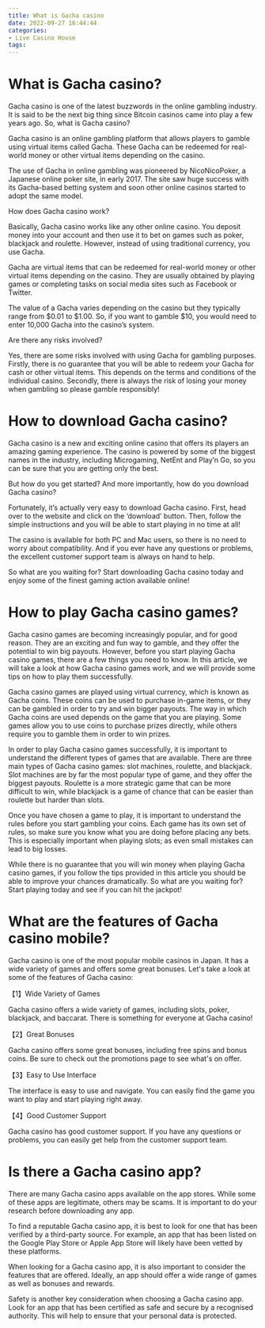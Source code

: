 ```yaml
---
title: What is Gacha casino 
date: 2022-09-27 16:44:44
categories:
- Live Casino House
tags:
---
```



#  What is Gacha casino? 

Gacha casino is one of the latest buzzwords in the online gambling industry. It is said to be the next big thing since Bitcoin casinos came into play a few years ago. So, what is Gacha casino?

Gacha casino is an online gambling platform that allows players to gamble using virtual items called Gacha. These Gacha can be redeemed for real-world money or other virtual items depending on the casino.

The use of Gacha in online gambling was pioneered by NicoNicoPoker, a Japanese online poker site, in early 2017. The site saw huge success with its Gacha-based betting system and soon other online casinos started to adopt the same model.

How does Gacha casino work?

Basically, Gacha casino works like any other online casino. You deposit money into your account and then use it to bet on games such as poker, blackjack and roulette. However, instead of using traditional currency, you use Gacha.

Gacha are virtual items that can be redeemed for real-world money or other virtual items depending on the casino. They are usually obtained by playing games or completing tasks on social media sites such as Facebook or Twitter.

The value of a Gacha varies depending on the casino but they typically range from $0.01 to $1.00. So, if you want to gamble $10, you would need to enter 10,000 Gacha into the casino’s system.

Are there any risks involved?

Yes, there are some risks involved with using Gacha for gambling purposes. Firstly, there is no guarantee that you will be able to redeem your Gacha for cash or other virtual items. This depends on the terms and conditions of the individual casino. Secondly, there is always the risk of losing your money when gambling so please gamble responsibly!

#  How to download Gacha casino? 

Gacha casino is a new and exciting online casino that offers its players an amazing gaming experience. The casino is powered by some of the biggest names in the industry, including Microgaming, NetEnt and Play’n Go, so you can be sure that you are getting only the best. 

But how do you get started? And more importantly, how do you download Gacha casino? 

Fortunately, it’s actually very easy to download Gacha casino. First, head over to the website and click on the ‘download’ button. Then, follow the simple instructions and you will be able to start playing in no time at all! 

The casino is available for both PC and Mac users, so there is no need to worry about compatibility. And if you ever have any questions or problems, the excellent customer support team is always on hand to help. 

So what are you waiting for? Start downloading Gacha casino today and enjoy some of the finest gaming action available online!

#  How to play Gacha casino games? 

Gacha casino games are becoming increasingly popular, and for good reason. They are an exciting and fun way to gamble, and they offer the potential to win big payouts. However, before you start playing Gacha casino games, there are a few things you need to know. In this article, we will take a look at how Gacha casino games work, and we will provide some tips on how to play them successfully.

Gacha casino games are played using virtual currency, which is known as Gacha coins. These coins can be used to purchase in-game items, or they can be gambled in order to try and win bigger payouts. The way in which Gacha coins are used depends on the game that you are playing. Some games allow you to use coins to purchase prizes directly, while others require you to gamble them in order to win prizes.

In order to play Gacha casino games successfully, it is important to understand the different types of games that are available. There are three main types of Gacha casino games: slot machines, roulette, and blackjack. Slot machines are by far the most popular type of game, and they offer the biggest payouts. Roulette is a more strategic game that can be more difficult to win, while blackjack is a game of chance that can be easier than roulette but harder than slots.

Once you have chosen a game to play, it is important to understand the rules before you start gambling your coins. Each game has its own set of rules, so make sure you know what you are doing before placing any bets. This is especially important when playing slots; as even small mistakes can lead to big losses.

While there is no guarantee that you will win money when playing Gacha casino games, if you follow the tips provided in this article you should be able to improve your chances dramatically. So what are you waiting for? Start playing today and see if you can hit the jackpot!

#  What are the features of Gacha casino mobile? 

Gacha casino is one of the most popular mobile casinos in Japan. It has a wide variety of games and offers some great bonuses. Let's take a look at some of the features of Gacha casino:

【1】Wide Variety of Games 

Gacha casino offers a wide variety of games, including slots, poker, blackjack, and baccarat. There is something for everyone at Gacha casino!

【2】Great Bonuses 

Gacha casino offers some great bonuses, including free spins and bonus coins. Be sure to check out the promotions page to see what's on offer.

【3】Easy to Use Interface 

The interface is easy to use and navigate. You can easily find the game you want to play and start playing right away.

【4】Good Customer Support 

Gacha casino has good customer support. If you have any questions or problems, you can easily get help from the customer support team.

#  Is there a Gacha casino app?

There are many Gacha casino apps available on the app stores. While some of these apps are legitimate, others may be scams. It is important to do your research before downloading any app.

To find a reputable Gacha casino app, it is best to look for one that has been verified by a third-party source. For example, an app that has been listed on the Google Play Store or Apple App Store will likely have been vetted by these platforms.

When looking for a Gacha casino app, it is also important to consider the features that are offered. Ideally, an app should offer a wide range of games as well as bonuses and rewards.

Safety is another key consideration when choosing a Gacha casino app. Look for an app that has been certified as safe and secure by a recognised authority. This will help to ensure that your personal data is protected.